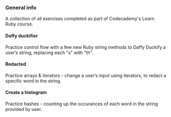 ### General info
A collection of all exercises completed as part of Codecademy's Learn Ruby course.

#### Daffy duckifier
Practice control flow with a few new Ruby string methods to Daffy Duckify a user’s string, replacing each "s" with "th".

#### Redacted
Practice arrays & iterators - change a user’s input using iterators, to redact a specific word in the string.

#### Create a histogram
Practice hashes - counting up the occurances of each word in the string provided by user.